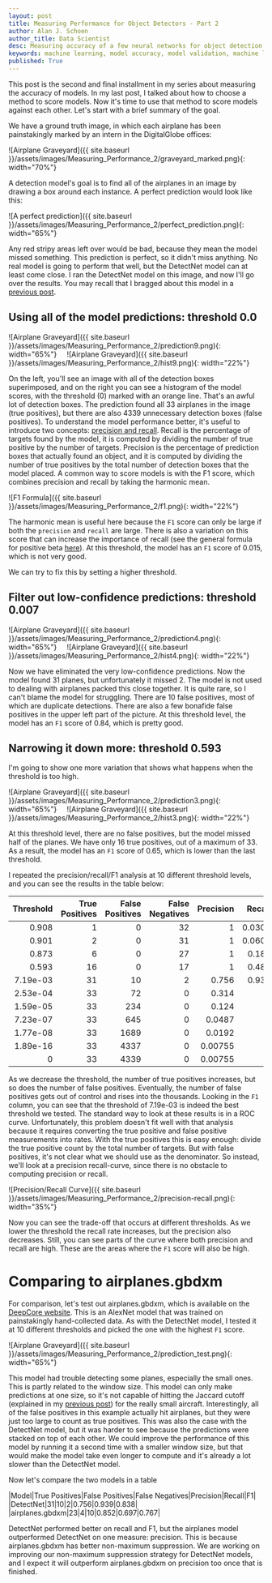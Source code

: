 ```yaml
---
layout: post
title: Measuring Performance for Object Detectors - Part 2
author: Alan J. Schoen
author_title: Data Scientist
desc: Measuring accuracy of a few neural networks for object detection on satellite imagery.
keywords: machine learning, model accuracy, model validation, machine learning metrics
published: True
---
```


This post is the second and final installment in my series about measuring the accuracy of models.  In my last post, I talked about how to choose a method to score models.  Now it's time to use that method to score models against each other.  Let's start with a brief summary of the goal.

We have a ground truth image, in which each airplane has been painstakingly marked by an intern in the DigitalGlobe offices:

![Airplane Graveyard]({{ site.baseurl }}/assets/images/Measuring_Performance_2/graveyard_marked.png){: width="70%"}

A detection model's goal is to find all of the airplanes in an image by drawing a box around each instance.  A perfect prediction would look like this:

![A perfect prediction]({{ site.baseurl }}/assets/images/Measuring_Performance_2/perfect_prediction.png){: width="65%"}

Any red stripy areas left over would be bad, because they mean the model missed something.  This prediction is perfect, so it didn't miss anything.  No real model is going to perform that well, but the DetectNet model can at least come close.  I ran the DetectNet model on this image, and now I'll go over the results.  You may recall that I bragged about this model in a [previous post](https://digitalglobe.github.io/DeepCore/2017/04/26/Creating_Synthetic_Clouds.html).

## Using all of the model predictions: threshold 0.0

![Airplane Graveyard]({{ site.baseurl }}/assets/images/Measuring_Performance_2/prediction9.png){: width="65%"}
&nbsp;&nbsp;&nbsp;
![Airplane Graveyard]({{ site.baseurl }}/assets/images/Measuring_Performance_2/hist9.png){: width="22%"}

On the left, you'll see an image with all of the detection boxes superimposed, and on the right you can see a histogram of the model scores, with the threshold (0) marked with an orange line.  That's an awful lot of detection boxes.  The prediction found all 33 airplanes in the image (true positives), but there are also 4339 unnecessary detection boxes (false positives).  To understand the model performance better, it's useful to introduce two concepts: [precision and recall](https://en.wikipedia.org/wiki/Precision_and_recall).  Recall is the percentage of targets found by the model, it is computed by dividing the number of true positive by the number of targets.  Precision is the percentage of prediction boxes that actually found an object, and it is computed by dividing the number of true positives by the total number of detection boxes that the model placed.  A common way to score models is with the F1 score, which combines precision and recall by taking the harmonic mean.

![F1 Formula]({{ site.baseurl }}/assets/images/Measuring_Performance_2/f1.png){: width="22%"}

The harmonic mean is useful here because the `F1` score can only be large if both the `precision` and `recall` are large.  There is also a variation on this score that can increase the importance of recall (see the general formula for positive beta [here](https://en.wikipedia.org/wiki/F1_score)).  At this threshold, the model has an `F1` score of 0.015, which is not very good.

We can try to fix this by setting a higher threshold.

## Filter out low-confidence predictions: threshold 0.007
![Airplane Graveyard]({{ site.baseurl }}/assets/images/Measuring_Performance_2/prediction4.png){: width="65%"}
&nbsp;&nbsp;&nbsp;
![Airplane Graveyard]({{ site.baseurl }}/assets/images/Measuring_Performance_2/hist4.png){: width="22%"}

Now we have eliminated the very low-confidence predictions.  Now the model found 31 planes, but unfortunately it missed 2.  The model is not used to dealing with airplanes packed this close together.  It is quite rare, so I can't blame the model for struggling.  There are 10 false positives, most of which are duplicate detections.  There are also a few bonafide false positives in the upper left part of the picture.  At this threshold level, the model has an `F1` score of 0.84, which is pretty good.

## Narrowing it down more: threshold 0.593
I'm going to show one more variation that shows what happens when the threshold is too high.

![Airplane Graveyard]({{ site.baseurl }}/assets/images/Measuring_Performance_2/prediction3.png){: width="65%"}
&nbsp;&nbsp;&nbsp;
![Airplane Graveyard]({{ site.baseurl }}/assets/images/Measuring_Performance_2/hist3.png){: width="22%"}

At this threshold level, there are no false positives, but the model missed half of the planes.  We have only 16 true positives, out of a maximum of 33.  As a result, the model has an `F1` score of 0.65, which is lower than the last threshold.

I repeated the precision/recall/F1 analysis at 10 different threshold levels, and you can see the results in the table below:

|   Threshold |   True Positives |   False Positives |   False Negatives |   Precision |    Recall |     F1 |
|------------:|-----------------:|------------------:|------------------:|------------:|----------:|-------:|
| 0.908       |                1 |                 0 |                32 |  1          | 0.0303    | 0.0588 |
| 0.901       |                2 |                 0 |                31 |  1          | 0.0606    | 0.114  |
| 0.873       |                6 |                 0 |                27 |  1          | 0.182     | 0.308  |
| 0.593       |               16 |                 0 |                17 |  1          | 0.485     | 0.653  |
| 7.19e-03    |               31 |                10 |                 2 |  0.756      | 0.939     | 0.838  |
| 2.53e-04    |               33 |                72 |                 0 |  0.314      | 1         | 0.478  |
| 1.59e-05    |               33 |               234 |                 0 |  0.124      | 1         | 0.22   |
| 7.23e-07    |               33 |               645 |                 0 |  0.0487     | 1         | 0.0928 |
| 1.77e-08    |               33 |              1689 |                 0 |  0.0192     | 1         | 0.0376 |
| 1.89e-16    |               33 |              4337 |                 0 |  0.00755    | 1         | 0.0150 |
| 0           |               33 |              4339 |                 0 |  0.00755    | 1         | 0.0150 |

As we decrease the threshold, the number of true positives increases, but so does the number of false positives.  Eventually, the number of false positives gets out of control and rises into the thousands.  Looking in the `F1` column, you can see that the threshold of 7.19e-03 is indeed the best threshold we tested.  The standard way to look at these results is in a ROC curve.  Unfortunately, this problem doesn't fit well with that analysis because it requires converting the true positive and false positive measurements into rates.  With the true positives this is easy enough: divide the true positive count by the total number of targets.  But with false positives, it's not clear what we should use as the denominator.  So instead, we'll look at a precision recall-curve, since there is no obstacle to computing precision or recall.

![Precision/Recall Curve]({{ site.baseurl }}/assets/images/Measuring_Performance_2/precision-recall.png){: width="35%"}

Now you can see the trade-off that occurs at different thresholds.  As we lower the threshold the recall rate increases, but the precision also decreases.  Still, you can see parts of the curve where both precision and recall are high.  These are the areas where the `F1` score will also be high.

# Comparing to airplanes.gbdxm
For comparison, let's test out airplanes.gbdxm, which is available on the [DeepCore website](https://digitalglobe.github.io/DeepCore/index.html#five).  This is an AlexNet model that was trained on painstakingly hand-collected data.  As with the DetectNet model, I tested it at 10 different thresholds and picked the one with the highest `F1` score.

![Airplane Graveyard]({{ site.baseurl }}/assets/images/Measuring_Performance_2/prediction_test.png){: width="65%"}


This model had trouble detecting some planes, especially the small ones.  This is partly related to the window size.  This model can only make predictions at one size, so it's not capable of hitting the Jaccard cutoff (explained in my [previous post](https://digitalglobe.github.io/DeepCore/2017/04/26/Creating_Synthetic_Clouds.html)) for the really small aircraft.  Interestingly, all of the false positives in this example actually hit airplanes, but they were just too large to count as true positives.  This was also the case with the DetectNet model, but it was harder to see because the predictions were stacked on top of each other.  We could improve the performance of this model by running it a second time with a smaller window size, but that would make the model take even longer to compute and it's already a lot slower than the DetectNet model.

Now let's compare the two models in a table

|Model|True Positives|False Positives|False Negatives|Precision|Recall|F1|
|DetectNet|31|10|2|0.756|0.939|0.838|
|airplanes.gbdxm|23|4|10|0.852|0.697|0.767|

DetectNet performed better on recall and F1, but the airplanes model outperformed DetectNet on one measure: precision.  This is because airplanes.gbdxm has better non-maximum suppression.  We are working on improving our non-maximum suppression strategy for DetectNet models, and I expect it will outperform airplanes.gbdxm on precision too once that is finished.

